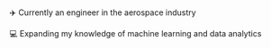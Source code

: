 :airplane: Currently an engineer in the aerospace industry

:computer: Expanding my knowledge of machine learning and data analytics
